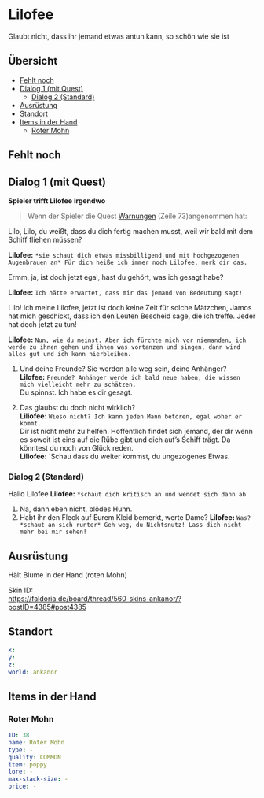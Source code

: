 # Lilofee<!-- omit in toc -->

Glaubt nicht, dass ihr jemand etwas antun kann, so schön wie sie ist


## Übersicht<!-- omit in toc -->
- [Fehlt noch](#fehlt-noch)
- [Dialog 1 (mit Quest)](#dialog-1-mit-quest)
  - [Dialog 2 (Standard)](#dialog-2-standard)
- [Ausrüstung](#ausr%C3%BCstung)
- [Standort](#standort)
- [Items in der Hand](#items-in-der-hand)
  - [Roter Mohn](#roter-mohn)

## Fehlt noch

## Dialog 1 (mit Quest)

**Spieler trifft Lilofee irgendwo**

> Wenn der Spieler die Quest [Warnungen](../5-einuebung-der-waffe/README.md) (Zeile 73)angenommen hat:

Lilo, Lilo, du weißt, dass du dich fertig machen musst, weil wir bald mit dem Schiff fliehen müssen?

**Lilofee:** `*sie schaut dich etwas missbilligend und mit hochgezogenen Augenbrauen an* Für dich heiße ich immer noch Lilofee, merk dir das.`

Ermm, ja, ist doch jetzt egal, hast du gehört, was ich gesagt habe? 

**Lilofee:** `Ich hätte erwartet, dass mir das jemand von Bedeutung sagt!`

Lilo! Ich meine Lilofee, jetzt ist doch keine Zeit für solche Mätzchen, Jamos hat mich geschickt, dass ich den Leuten Bescheid sage, die ich treffe. Jeder hat doch jetzt zu tun!

**Lilofee:** `Nun, wie du meinst. Aber ich fürchte mich vor niemanden, ich werde zu ihnen gehen und ihnen was vortanzen und singen, dann wird alles gut und ich kann hierbleiben. `

1. Und deine Freunde? Sie werden alle weg sein, deine Anhänger?   
**Lilofee:** `Freunde? Anhänger werde ich bald neue haben, die wissen mich vielleicht mehr zu schätzen. `   
Du spinnst. Ich habe es dir gesagt. 


2. Das glaubst du doch nicht wirklich?  
   **Liliofee:** `Wieso nicht? Ich kann jeden Mann betören, egal woher er kommt.`   
 Dir ist nicht mehr zu helfen. Hoffentlich findet sich jemand, der dir wenn es soweit ist eins auf die Rübe gibt und dich auf’s Schiff trägt. Da könntest du noch von Glück reden.   
 **Liliofee:** `Schau dass du weiter kommst, du ungezogenes Etwas.   


### Dialog 2 (Standard)

Hallo Lilofee
**Lilofee:** `*schaut dich kritisch an und wendet sich dann ab`
1. Na, dann eben nicht, blödes Huhn. 
2. Habt ihr den Fleck auf Eurem Kleid bemerkt, werte Dame?
   **Lilofee:** `Was? *schaut an sich runter* Geh weg, du Nichtsnutz! Lass dich nicht mehr bei mir sehen!` 



## Ausrüstung

Hält Blume in der Hand (roten Mohn)

Skin ID:    
https://faldoria.de/board/thread/560-skins-ankanor/?postID=4385#post4385

## Standort

```yml
x: 
y: 
z: 
world: ankanor
```



## Items in der Hand

### Roter Mohn

```yml
ID: 38
name: Roter Mohn
type: -
quality: COMMON
item: poppy
lore: -
max-stack-size: -
price: -
```

